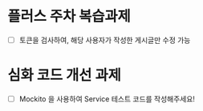 # 플러스 주차 복습과제
- [ ] 토큰을 검사하여, 해당 사용자가 작성한 게시글만 수정 가능

# 심화 코드 개선 과제
- [ ] Mockito 을 사용하여 Service 테스트 코드를 작성해주세요!